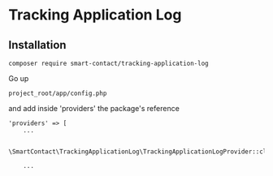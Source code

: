 # Tracking Application Log

## Installation

```
composer require smart-contact/tracking-application-log
```

Go up
```
project_root/app/config.php
```

and add inside 'providers' the package's reference

```
'providers' => [
    ...

    \SmartContact\TrackingApplicationLog\TrackingApplicationLogProvider::class,
    
    ...
```
